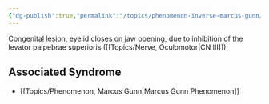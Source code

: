 ```yaml
---
{"dg-publish":true,"permalink":"/topics/phenomenon-inverse-marcus-gunn/","created":"2023-06-03T20:16:47.000-07:00","updated":"2023-06-03T20:25:26.000-07:00"}
---
```



Congenital lesion, eyelid closes on jaw opening, due to inhibition of the levator palpebrae superioris ([[Topics/Nerve, Oculomotor\|CN III]])

## Associated Syndrome

- [[Topics/Phenomenon, Marcus Gunn\|Marcus Gunn Phenomenon]]
